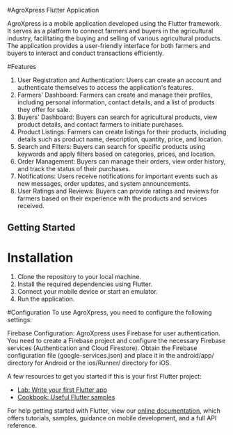 #AgroXpress Flutter Application

AgroXpress is a mobile application developed using the Flutter framework. It serves as a platform to connect farmers and buyers in the agricultural industry, facilitating the buying and selling of various agricultural products. The application provides a user-friendly interface for both farmers and buyers to interact and conduct transactions efficiently.

#Features
1. User Registration and Authentication: Users can create an account and authenticate themselves to access the application's features.
2. Farmers' Dashboard: Farmers can create and manage their profiles, including personal information, contact details, and a list of products they offer for sale.
3. Buyers' Dashboard: Buyers can search for agricultural products, view product details, and contact farmers to initiate purchases.
4. Product Listings: Farmers can create listings for their products, including details such as product name, description, quantity, price, and location.
5. Search and Filters: Buyers can search for specific products using keywords and apply filters based on categories, prices, and location.
6. Order Management: Buyers can manage their orders, view order history, and track the status of their purchases.
7. Notifications: Users receive notifications for important events such as new messages, order updates, and system announcements.
8. User Ratings and Reviews: Buyers can provide ratings and reviews for farmers based on their experience with the products and services received.

## Getting Started
# Installation
1. Clone the repository to your local machine.
2. Install the required dependencies using Flutter.
3. Connect your mobile device or start an emulator.
4. Run the application.

#Configuration
  To use AgroXpress, you need to configure the following settings:

   Firebase Configuration: AgroXpress uses Firebase for user authentication. You need to create a Firebase project and configure the necessary Firebase services (Authentication 
   and Cloud Firestore). Obtain the Firebase configuration file (google-services.json) and place it in the android/app/ directory for Android or the ios/Runner/ directory for 
   iOS.




A few resources to get you started if this is your first Flutter project:

- [Lab: Write your first Flutter app](https://flutter.dev/docs/get-started/codelab)
- [Cookbook: Useful Flutter samples](https://flutter.dev/docs/cookbook)

For help getting started with Flutter, view our
[online documentation](https://flutter.dev/docs), which offers tutorials,
samples, guidance on mobile development, and a full API reference.
